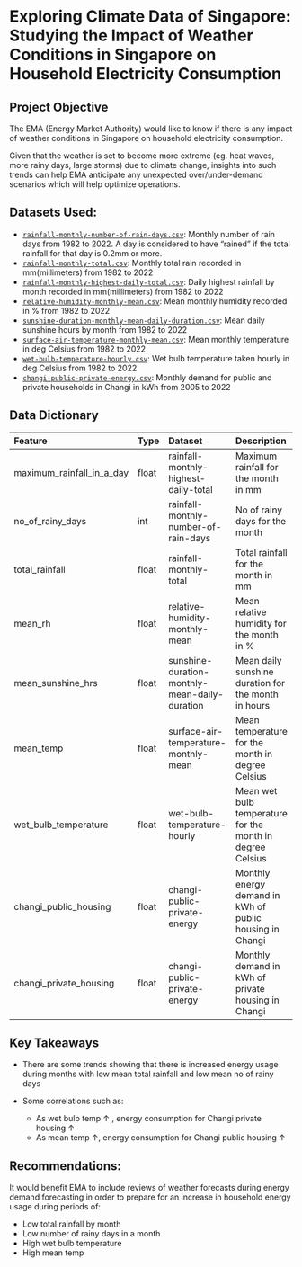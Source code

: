 # Exploring Climate Data of Singapore: Studying the Impact of Weather Conditions in Singapore on Household Electricity Consumption

## Project Objective
The EMA (Energy Market Authority) would like to know if there is any impact of weather conditions in Singapore on household electricity consumption.

Given that the weather is set to become more extreme (eg. heat waves, more rainy days, large storms) due to climate change, insights into such trends can help EMA anticipate any unexpected over/under-demand scenarios which will help optimize operations.


## Datasets Used:
* [`rainfall-monthly-number-of-rain-days.csv`](./data/rainfall-monthly-number-of-rain-days.csv): Monthly number of rain days from 1982 to 2022. A day is considered to have “rained” if the total rainfall for that day is 0.2mm or more.
* [`rainfall-monthly-total.csv`](./data/rainfall-monthly-total.csv): Monthly total rain recorded in mm(millimeters) from 1982 to 2022
* [`rainfall-monthly-highest-daily-total.csv`](./data/rainfall-monthly-highest-daily-total.csv): Daily highest rainfall by month recorded in mm(millimeters) from 1982 to 2022
* [`relative-humidity-monthly-mean.csv`](./data/relative-humidity-monthly-mean.csv): Mean monthly humidity recorded in % from 1982 to 2022
* [`sunshine-duration-monthly-mean-daily-duration.csv`](./sunshine-duration-monthly-mean-daily-duration.csv): Mean daily sunshine hours by month from 1982 to 2022
* [`surface-air-temperature-monthly-mean.csv`](./data/surface-air-temperature-monthly-mean.csv): Mean monthly temperature in deg Celsius from 1982 to 2022
* [`wet-bulb-temperature-hourly.csv`](./data/wet-bulb-temperature-hourly.csv): Wet bulb temperature taken hourly in deg Celsius from 1982 to 2022
* [`changi-public-private-energy.csv`](./data/changi-public-private-energy.csv): Monthly demand for public and private households in Changi in kWh from 2005 to 2022


## Data Dictionary
|Feature|Type|Dataset|Description|
|:---|:---|:---|:---|
| maximum_rainfall_in_a_day | float | rainfall-monthly-highest-daily-total | Maximum rainfall for the month in mm |
| no_of_rainy_days | int | rainfall-monthly-number-of-rain-days | No of rainy days for the month |
| total_rainfall | float | rainfall-monthly-total | Total rainfall for the month in mm | 
| mean_rh | float | relative-humidity-monthly-mean | Mean relative humidity for the month in % |
| mean_sunshine_hrs | float | sunshine-duration-monthly-mean-daily-duration | Mean daily sunshine duration for the month in hours |
| mean_temp | float | surface-air-temperature-monthly-mean | Mean temperature for the month in degree Celsius |
| wet_bulb_temperature | float | wet-bulb-temperature-hourly | Mean wet bulb temperature for the month in degree Celsius |
| changi_public_housing | float | changi-public-private-energy | Monthly energy demand in kWh of public housing in Changi |
| changi_private_housing | float | changi-public-private-energy| Monthly demand in kWh of private housing in Changi |



## Key Takeaways
* There are some trends showing that there is increased energy usage during months with low mean total rainfall and low mean no of rainy days 

* Some correlations such as:
  - As wet bulb temp ↑ , energy consumption for Changi private housing ↑ 
  - As mean temp ↑, energy consumption for Changi public housing ↑ 



## Recommendations:
It would benefit EMA to include reviews of weather forecasts during energy demand forecasting in order to prepare for an increase in household energy usage during periods of:
* Low total rainfall by month
* Low number of rainy days in a month
* High wet bulb temperature
* High mean temp